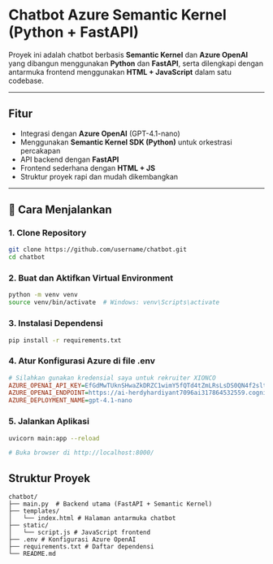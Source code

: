 # Chatbot Azure Semantic Kernel (Python + FastAPI)

Proyek ini adalah chatbot berbasis **Semantic Kernel** dan **Azure OpenAI** yang dibangun menggunakan **Python** dan **FastAPI**, serta dilengkapi dengan antarmuka frontend menggunakan **HTML + JavaScript** dalam satu codebase.

---

## Fitur

- Integrasi dengan **Azure OpenAI** (GPT-4.1-nano)
- Menggunakan **Semantic Kernel SDK (Python)** untuk orkestrasi percakapan
- API backend dengan **FastAPI**
- Frontend sederhana dengan **HTML + JS**
- Struktur proyek rapi dan mudah dikembangkan

---

## 🚀 Cara Menjalankan

### 1. Clone Repository

```bash
git clone https://github.com/username/chatbot.git
cd chatbot
```

### 2. Buat dan Aktifkan Virtual Environment

```bash
python -m venv venv
source venv/bin/activate  # Windows: venv\Scripts\activate
```
### 3. Instalasi Dependensi
```bash
pip install -r requirements.txt
```

### 4. Atur Konfigurasi Azure di file .env
```ini
# Silahkan gunakan kredensial saya untuk rekruiter XIONCO
AZURE_OPENAI_API_KEY=EfGdMwTUknSHwaZkDRZC1wimY5fQTd4tZmLRsLsDS0QN4f2sltHFJQQJ99BEACHYHv6XJ3w3AAAAACOGaprn
AZURE_OPENAI_ENDPOINT=https://ai-herdyhardiyant7096ai317864532559.cognitiveservices.azure.com/openai/deployments/gpt-4.1-nano/chat/completions?api-version=2025-01-01-preview
AZURE_DEPLOYMENT_NAME=gpt-4.1-nano
```

### 5. Jalankan Aplikasi
```bash
uvicorn main:app --reload

# Buka browser di http://localhost:8000/
```

## Struktur Proyek
```
chatbot/
├── main.py  # Backend utama (FastAPI + Semantic Kernel)
├── templates/
│   └── index.html # Halaman antarmuka chatbot
├── static/
│   └── script.js # JavaScript frontend
├── .env # Konfigurasi Azure OpenAI
├── requirements.txt # Daftar dependensi
└── README.md
```
